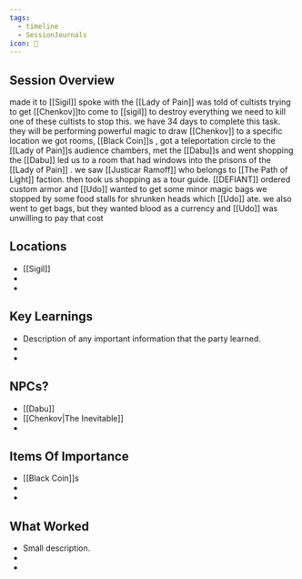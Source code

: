 ```yaml
---
tags:
  - timeline
  - SessionJournals
icon: 📓
---
```



## Session Overview 
 
made it to [[Sigil]] spoke with the [[Lady of Pain]] was told of cultists trying to get [[Chenkov]]to come to [[sigil]] to destroy everything
we need to kill one of these cultists to stop this. we have 34 days to complete this task. they will be performing powerful magic to draw [[Chenkov]] to a specific location
we got rooms, [[Black Coin]]s ,  got a teleportation circle to the [[Lady of Pain]]s audience chambers, met the [[Dabu]]s and went shopping the [[Dabu]] led us to a room that had windows into the prisons of the [[Lady of Pain]] . we saw [[Justicar Ramoff]] who belongs to [[The Path of Light]] faction. then took us shopping as a tour guide.
[[DEFIANT]] ordered custom armor and [[Udo]] wanted to get some minor magic bags
we stopped by some food stalls for shrunken heads which [[Udo]] ate.
we also went to get bags, but they wanted blood as a currency and [[Udo]] was unwilling to pay that cost



## Locations 
- [[Sigil]]
- 
- 


## Key Learnings

- Description of any important information that the party learned.
- 
- 
 
## NPCs?
 
- [[Dabu]]
- [[Chenkov|The Inevitable]]
- 
 
## Items Of Importance
 
- [[Black Coin]]s
- 
- 

## What Worked 
 
- Small description.
- 
- 


